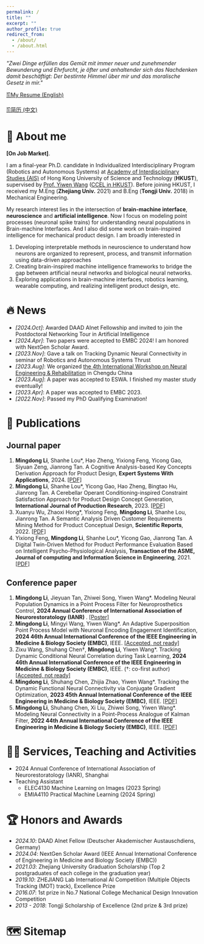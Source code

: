 ```yaml
---
permalink: /
title: ""
excerpt: ""
author_profile: true
redirect_from: 
  - /about/
  - /about.html
---
```


<!-- {% if site.google_scholar_stats_use_cdn %}
{% assign gsDataBaseUrl = "https://cdn.jsdelivr.net/gh/" | append: site.repository | append: "@" %}
{% else %}
{% assign gsDataBaseUrl = "https://raw.githubusercontent.com/" | append: site.repository | append: "/" %}
{% endif %}
{% assign url = gsDataBaseUrl | append: "google-scholar-stats/gs_data_shieldsio.json" %} -->

<span class='anchor' id='about-me'></span>

*"Zwei Dinge erfüllen das Gemüt mit immer neuer und zunehmender Bewunderung und Ehrfurcht, je öfter und anhaltender sich das Nachdenken damit beschäftigt: Der bestirnte Himmel über mir und das moralische Gesetz in mir."*

[🖺My Resume (English)](../gallery/Academic_CV_en.pdf)

[🖺简历 (中文)](../gallery/Academic_CV_ch.pdf)


# 📖 About me
**[On Job Market]**. 

I am a final-year Ph.D. candidate in Individualized Interdisciplinary Program (Robotics and Autonomous Systems) at <a href="https://ais.hkust.edu.hk/">Academy of Interdisciplinary Studies (AIS)</a> of Hong Kong University of Science and Technology (**HKUST**), supervised by <a href="https://facultyprofiles.hkust.edu.hk/profiles.php?profile=yiwen-wang-eewangyw">Prof. Yiwen Wang</a> (<a href="https://bmi.hkust.edu.hk/">CCEL in HKUST</a>). Before joining HKUST,  I received my M.Eng (**Zhejiang Univ.** 2021) and B.Eng (**Tongji Univ.** 2018) in Mechanical Engineering.

My research interest lies in the intersection of **brain-machine interface**, **neuroscience** and **artificial intelligence**. Now I focus on modeling point processes (neuronal spike trains)  for understanding neural populations in Brain-machine Interfaces. And I also did some work on brain-inspired intelligence for mechanical product design. I am broadly interested in
1. Developing interpretable methods in neuroscience to understand how neurons are organized to represent, process, and transmit information using data-driven approaches
2. Creating brain-inspired machine intelligence frameworks to bridge the gap between artificial neural networks and biological neural networks.
3. Exploring applications in brain-machine interfaces, robotics learning, wearable computing, and realizing intelligent product design, etc.


# 🔥 News
- *[2024.Oct]*: Awarded DAAD AInet Fellowship and invited to join the Postdoctoral Networking Tour in Artificial Intelligence
- *[2024.Apr]*: Two papers were accepted to EMBC 2024! I am honored with NextGen Scholar Award.
- *[2023.Nov]*: Gave a talk on Tracking Dynamic Neural Connectivity in seminar of Robotics and Autonomous Systems Thrust
- *[2023.Aug]*: We organized <a href="https://ias.hkust.edu.hk/events/the-4th-international-workshop-on-neural-engineering-and-rehabilitation#:~:text=Welcome%20to%20the%20official%20website,science%2C%20computation%2C%20and%20robotics.">the 4th International Workshop on Neural Engineering & Rehabilitation</a> in Chengdu China
- *[2023.Aug]*: A paper was accepted to ESWA. I finished my master study eventually!
- *[2023.Apr]*: A paper was accepted to EMBC 2023.
- *[2022.Nov]*: Passed my PhD Qualifying Examination!
<!-- - *2022.09*: A paper is accepted by IJPR. -->
<!-- - *2022.04*: A paper is accepted to EMBC 2022. -->
<!-- *2021.09*: Join CCEL Group of HKUST! -->
<!-- - *2021.03*: Graduate from Zhejiang University! -->

# 📝 Publications
## Journal paper
<ol> 
<!-- <li><b>Mingdong Li</b><span>&#8224;</span>, Shuhang Chen<span>&#8224;</span>, Xiang Zhang, Yiwen Wang. Neural Correlation Integrated Adaptive Point Process Filtering on Population Spike Trains, <b>Neural Computation</b>, 2024.  (<span>&#8224;</span>: equal contribution) <a href="">[under revision]</a></li> -->

<li><b>Mingdong Li</b>, Shanhe Lou*, Hao Zheng, Yixiong Feng, Yicong Gao, Siyuan Zeng, Jianrong Tan. A Cognitive Analysis-based Key Concepts Derivation Approach for Product Design, <b>Expert Systems With Applications</b>, 2024. <a href="https://doi.org/10.1016/j.eswa.2023.121289">[PDF]</a></li>

<li><b>Mingdong Li</b>, Shanhe Lou*, Yicong Gao, Hao Zheng, Bingtao Hu, Jianrong Tan. A Cerebellar Operant Conditioning-inspired Constraint Satisfaction Approach for Product Design Concept Generation, <b>International Journal of Production Research</b>, 2023. <a href="https://doi.org/10.1080/00207543.2022.2116734">[PDF]</a></li>

<li>Xuanyu Wu, Zhaoxi Hong*, Yixiong Feng, <b>Mingdong Li</b>, Shanhe Lou, Jianrong Tan. A Semantic Analysis Driven Customer Requirements Mining Method for Product Conceptual Design, <b>Scientific Reports</b>, 2022. <a href="https://doi.org/10.1038/s41598-022-14396-3">[PDF]</a></li>
  
<li>Yixiong Feng, <b>Mingdong Li</b>, Shanhe Lou*, Yicong Gao, Jianrong Tan. A Digital Twin-Driven Method for Product Performance Evaluation Based on Intelligent Psycho-Physiological Analysis, <b>Transaction of the ASME, Journal of computing and Information Science in Engineering</b>, 2021. <a href="https://doi.org/10.1115/1.4049895">[PDF]</a></li>
</ol> 

## Conference paper
<ol>

<li><b>Mingdong Li</b>, Jieyuan Tan, Zhiwei Song, Yiwen Wang*. Modeling Neural Population Dynamics in a Point Process Filter for Neuroprosthetics Control, <b>2024 Annual Conference of International Association of Neurorestoratology (IANR) </b>. <a href="../gallery/IANS2024_Shanghai_poster_Mingdong.pdf">[Poster]</a></li> 

<li><b>Mingdong Li</b>, Mingyi Wang, Yiwen Wang*. An Adaptive Superposition Point Process Model with Neuronal Encoding Engagement Identification, <b>2024 46th Annual International Conference of the IEEE Engineering in Medicine & Biology Society (EMBC)</b>, IEEE. <a href="">[Accepted, not ready]</a></li>

<li>Zixu Wang, Shuhang Chen<span>&#8224;</span>, <b>Mingdong Li</b>, Yiwen Wang*. Tracking Dynamic Conditional Neural Correlation during Task Learning, <b>2024 46th Annual International Conference of the IEEE Engineering in Medicine & Biology Society (EMBC)</b>, IEEE. (<span>&#8224;</span>: co-first author) <a href="">[Accepted, not ready]</a></li>

<li><b>Mingdong Li</b>, Shuhang Chen, Zhijia Zhao, Yiwen Wang*. Tracking the Dynamic Functional Neural Connectivity via Conjugate Gradient Optimization, <b>2023 45th Annual International Conference of the IEEE Engineering in Medicine & Biology Society (EMBC)</b>, IEEE. <a href="https://ieeexplore.ieee.org/document/10340664">[PDF]</a></li>

<li><b>Mingdong Li</b>, Shuhang Chen, Xi Liu, Zhiwei Song, Yiwen Wang*. Modeling Neural Connectivity in a Point-Process Analogue of Kalman Filter, <b>2022 44th Annual International Conference of the IEEE Engineering in Medicine & Biology Society (EMBC)</b>, IEEE. <a href="https://doi.org/10.1109/EMBC48229.2022.9871283">[PDF]</a></li>

</ol> 



# 👨‍💻 Services, Teaching and Activities
- 2024 Annual Conference of International Association of Neurorestoratology (IANR), Shanghai
- Teaching Assistant
  - ELEC4130 Machine Learning on Images (2023 Spring)
  - EMIA4110 Practical Machine Learning (2024 Spring)


# 🏆 Honors and Awards
- *2024.10*: DAAD AInet Fellow (Deutscher Akademischer Austauschdiens, Germany)
- *2024.04*: NextGen Scholar Award (IEEE Annual International Conference of Engineering in Medicine and Biology Society (EMBC))
- *2021.03*: Zhejiang University Graduation Scholarship (Top 2 postgraduates of each college in the graduation year)
- *2019.10*: ZHEJIANG Lab International AI Competition (Multiple Objects Tracking (MOT) track), Excellence Prize
- *2016.07*: 1st prize in No.7 National College Mechanical Design Innovation Competition 
- *2013 - 2018*: Tongji Scholarship of Excellence (2nd prize & 3rd prize)

<!-- 
# 💻 Internships and Activities
- *2022.05*: A Poster was accepted for The 3rd International Workshop on Neural Engineering & Rehabilitation
- *2017.11 - 2018.03*: Product Management Intern, Schindler China Headquarters, Shanghai. 
- *2017.09*: Tongji University Welcome Days Volunteer.
- *2015.04*: Coordinator of volunteers, China Auto Forum.
- *2014.06*: Outstanding member of Tongji University Students' Union.
-->


# 🗺️ Sitemap
<!-- <script type='text/javascript' id='clustrmaps' src='//cdn.clustrmaps.com/map_v2.js?cl=080808&w=320&t=tt&d=6KfI5_RwBsDcEGlGl29-mLjAgHNYw9P5ileQjlQfoMk&co=ffffff&cmo=ff8888&cmn=ff3737&ct=808080'></script> -->

<div align="center">
<body>
<script type='text/javascript' id='clustrmaps' src='//cdn.clustrmaps.com/map_v2.js?cl=000000&w=a&t=tt&d=6KfI5_RwBsDcEGlGl29-mLjAgHNYw9P5ileQjlQfoMk&co=ffffff&cmo=73ceff&cmn=0085ad&ct=000000'></script>
</body>
</div>